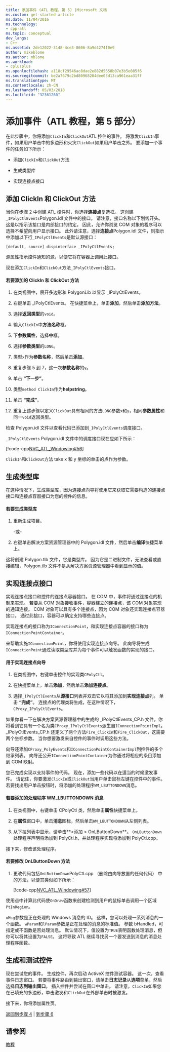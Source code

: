 ```yaml
---
title: 添加事件 (ATL 教程，第 5) |Microsoft 文档
ms.custom: get-started-article
ms.date: 11/04/2016
ms.technology:
- cpp-atl
ms.topic: conceptual
dev_langs:
- C++
ms.assetid: 2de12022-3148-4ce3-8606-8a9d4274f0e9
author: mikeblome
ms.author: mblome
ms.workload:
- cplusplus
ms.openlocfilehash: a118cf29546ac8dae2e882d5658b07e3b5e085f6
ms.sourcegitcommit: be2a7679c2bd80968204dee03d13ca961eaa31ff
ms.translationtype: MT
ms.contentlocale: zh-CN
ms.lasthandoff: 05/03/2018
ms.locfileid: "32361260"
---
```

# <a name="adding-an-event-atl-tutorial-part-5"></a>添加事件（ATL 教程，第 5 部分）
在此步骤中，你将添加`ClickIn`和`ClickOut`ATL 控件的事件。 将激发`ClickIn`事件，如果用户单击中的多边形和火灾`ClickOut`如果用户单击之外。 要添加一个事件的任务如下所示：  
  
-   添加`ClickIn`和`ClickOut`方法  
  
-   生成类型库  
  
-   实现连接点接口  
  
## <a name="adding-the-clickin-and-clickout-methods"></a>添加 ClickIn 和 ClickOut 方法  
 当你在步骤 2 中创建 ATL 控件时，你选择**连接点**复选框。 这创建`_IPolyCtlEvents`Polygon.idl 文件中的接口。 请注意，接口名称以下划线开头。 这是以指示该接口是内部接口的约定。 因此，允许你浏览 COM 对象的程序可以选择不希望向用户显示接口。 此外请注意，选择**连接点**Polygon.idl 文件，则指示中添加以下行`_IPolyCtlEvents`是默认源接口：  
  
 `[default, source] dispinterface _IPolyCtlEvents;`  
  
 源属性指示控件通知的源，以便它将在容器上调用此接口。  
  
 现在添加`ClickIn`和`ClickOut`方法`_IPolyCtlEvents`接口。  
  
#### <a name="to-add-the-clickin-and-clickout-methods"></a>若要添加的 ClickIn 和 ClickOut 方法  
  
1.  在类视图中，展开多边形和 PolygonLib 以显示 _IPolyCtlEvents。  
  
2.  右键单击 _IPolyCtlEvents。 在快捷菜单上，单击**添加**，然后单击**添加方法**。  
  
3.  选择**返回类型**的`void`。  
  
4.  输入`ClickIn`中**方法名称**框。  
  
5.  下**参数属性**，选择**中**框。  
  
6.  选择**参数类型**的`LONG`。  
  
7.  类型`x`作为**参数名称**，然后单击**添加**。  
  
8.  重复步骤 5 到 7，这一次**参数名称**的`y`。  
  
9. 单击 **“下一步”**。  
  
10. 类型`method ClickIn`作为**helpstring**。  
  
11. 单击 **“完成”**。  
  
12. 重复上述步骤以定义`ClickOut`具有相同的方法`LONG`参数`x`和`y`，相同**参数属性**和同一`void`返回类型。  
  
 检查 Polygon.idl 文件以查看代码已添加到`_IPolyCtlEvents`调度接口。  
  
 `_IPolyCtlEvents` Polygon.idl 文件中的调度接口现在应如下所示：  
  
 [!code-cpp[NVC_ATL_Windowing#56](../atl/codesnippet/cpp/adding-an-event-atl-tutorial-part-5_1.idl)]  
  
 `ClickIn`和`ClickOut`方法 take x 和 y 坐标的单击的点作为参数。  
  
## <a name="generating-the-type-library"></a>生成类型库  
 在这种情况下，生成类型库，因为连接点向导将使用它来获取它需要构造的连接点接口和连接点容器接口为您的控件的信息。  
  
#### <a name="to-generate-the-type-library"></a>若要生成类型库  
  
1.  重新生成项目。  
  
     -或-  
  
2.  右键单击解决方案资源管理器中的 Polygon.idl 文件，然后单击**编译**快捷菜单上。  
  
 这将创建 Polygon.tlb 文件，它是类型库。 因为它是二进制文件，无法查看或直接编辑，Polygon.tlb 文件不是从解决方案资源管理器中看到显示的值。  
  
## <a name="implementing-the-connection-point-interfaces"></a>实现连接点接口  
 实现连接点接口和控件的连接点容器接口。 在 COM 中，事件将通过连接点的机制来实现。 若要从 COM 对象接收事件，容器建立的连接点，该 COM 对象实现的通知连接。 COM 对象可以具有多个连接点，因为 COM 对象还实现连接点容器接口。 通过此接口，容器可以确定支持哪些连接点。  
  
 实现连接点的接口称为`IConnectionPoint`，和实现连接点容器的接口称为`IConnectionPointContainer`。  
  
 来帮助实施`IConnectionPoint`，你将使用实现连接点向导。 此向导将生成`IConnectionPoint`通过读取类型库并为每个事件可以触发函数的实现的接口。  
  
#### <a name="to-use-the-implement-connection-point-wizard"></a>用于实现连接点向导  
  
1.  在类视图中，右键单击控件的实现类`CPolyCtl`。  
  
2.  在快捷菜单上，单击**添加**，然后单击**添加连接点**。  
  
3.  选择`_IPolyCtlEvents`从**源接口**列表并双击它以将其添加到**实现连接点**列。 单击 **“完成”**。 连接点的代理类将生成，在这种情况下， `CProxy_IPolyCtlEvents`。  
  
 如果你看一下在解决方案资源管理器中的生成的 _IPolyCtlEvents_CP.h 文件，你将看到它具有一个名为类`CProxy_IPolyCtlEvents`派生自`IConnectionPointImpl`。 _IPolyCtlEvents_CP.h 还定义了两个方法`Fire_ClickIn`和`Fire_ClickOut`，这需要两个坐标参数。 当你想要激发来自控件的事件时调用这些方法。  
  
 向导还添加`CProxy_PolyEvents`和`IConnectionPointContainerImpl`到控件的多个继承列表。 向导还公开`IConnectionPointContainer`为你通过将相应的条目添加到 COM 映射。  
  
 您已完成实现以支持事件的代码。 现在，添加一些代码以在适当的时候激发事件。 请记住，你要激发`ClickIn`或`ClickOut`当用户单击鼠标左键在控件中的事件。 若要找出用户单击按钮时，将添加的处理程序`WM_LBUTTONDOWN`消息。  
  
#### <a name="to-add-a-handler-for-the-wmlbuttondown-message"></a>若要添加的处理程序 WM_LBUTTONDOWN 消息  
  
1.  在类视图中，右键单击 CPolyCtl 类，然后单击**属性**快捷菜单上。  
  
2.  在**属性**窗口中，单击**消息**图标，然后单击`WM_LBUTTONDOWN`从左侧列表。  
  
3.  从下拉列表中显示，请单击**\<添加 > OnLButtonDown**。 `OnLButtonDown`处理程序声明将添加到 PolyCtl.h，并处理程序实现将添加到 PolyCtl.cpp。  
  
 接下来，修改该处理程序。  
  
#### <a name="to-modify-the-onlbuttondown-method"></a>若要修改 OnLButtonDown 方法  
  
1.  更改代码包括`OnLButtonDown`PolyCtl.cpp （删除由向导放置的任何代码） 中的方法，以便其类似如下所示：  
  
     [!code-cpp[NVC_ATL_Windowing#57](../atl/codesnippet/cpp/adding-an-event-atl-tutorial-part-5_2.cpp)]  
  
 使用点中计算此代码使`OnDraw`函数来创建检测到用户的鼠标单击调用一个区域`PtInRegion`。  
  
 `uMsg`参数是正在处理的 Windows 消息的 ID。 这样，您可以处理一系列消息的一个函数。 `wParam`和`lParam`参数是正在处理的消息的标准值。 参数 bHandled，可指定或不函数是否处理消息。 默认情况下，值设置为`TRUE`表明函数处理消息，但你可以将其设置为`FALSE`。 这将导致 ATL 继续寻找另一个要发送到消息的消息处理程序函数。  
  
## <a name="building-and-testing-the-control"></a>生成和测试控件  
 现在尝试您的事件。 生成控件，再次启动 ActiveX 控件测试容器。 这一次，查看事件日志窗口。 若要将事件路由到输出窗口，请单击**日志记录**从**选项**菜单，然后选择**日志到输出窗口**。 插入控件并尝试在窗口中单击。 请注意，`ClickIn`如果您在已填充的多边形，单击激发和`ClickOut`在外部单击时被激发。  
  
 接下来，你将添加属性页。  
  
 [返回到步骤 4](../atl/changing-the-drawing-code-atl-tutorial-part-4.md) &#124; [到步骤 6](../atl/adding-a-property-page-atl-tutorial-part-6.md)  
  
## <a name="see-also"></a>请参阅  
 [教程](../atl/active-template-library-atl-tutorial.md)

